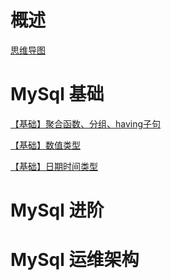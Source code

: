 # 概述

[思维导图](https://github.com/yihonglei/road-of-arch/tree/master/detail-xmind)

# MySql 基础

[【基础】聚合函数、分组、having子句](https://jpeony.blog.csdn.net/article/details/52240263)

[【基础】数值类型](https://jpeony.blog.csdn.net/article/details/52259447)

[【基础】日期时间类型](https://jpeony.blog.csdn.net/article/details/52263704)

# MySql 进阶


# MySql 运维架构


